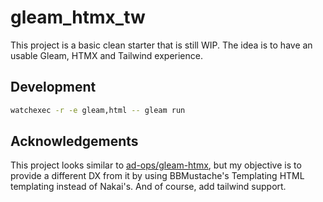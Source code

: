 # gleam_htmx_tw

This project is a basic clean starter that is still WIP. The idea is to have an usable Gleam, HTMX and Tailwind experience.

## Development

```sh
watchexec -r -e gleam,html -- gleam run
```

## Acknowledgements
This project looks similar to [ad-ops/gleam-htmx](https://github.com/ad-ops/gleam-htmx), but my objective is to provide a different DX from it by using BBMustache's Templating HTML templating instead of Nakai's. And of course, add tailwind support.
